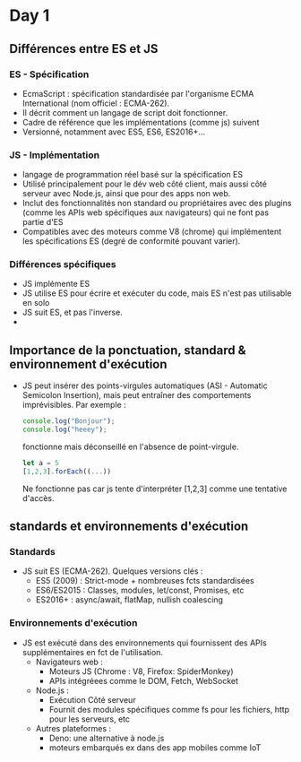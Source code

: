 # Day 1

## Différences entre ES et JS

### ES - Spécification

- EcmaScript : spécification standardisée par l'organisme ECMA International (nom officiel : ECMA-262).
- Il décrit comment un langage de script doit fonctionner.
- Cadre de référence que les implémentations (comme js) suivent
- Versionné, notamment avec ES5, ES6, ES2016+...

### JS - Implémentation

- langage de programmation réel basé sur la spécification ES
- Utilisé principalement pour le dév web côté client, mais aussi côté serveur avec Node.js, ainsi que pour des apps non web.
- Inclut des fonctionnalités non standard ou propriétaires avec des plugins (comme les APIs web spécifiques aux navigateurs) qui ne font pas partie d'ES
- Compatibles avec des moteurs comme V8 (chrome) qui implémentent les spécifications ES (degré de conformité pouvant varier).

### Différences spécifiques

- JS implémente ES
- JS utilise ES pour écrire et exécuter du code, mais ES n'est pas utilisable en solo
- JS suit ES, et pas l'inverse.
-

## Importance de la ponctuation, standard & environnement d'exécution

- JS peut insérer des points-virgules automatiques (ASI - Automatic Semicolon Insertion), mais peut entraîner des comportements imprévisibles. Par exemple :

  ```js
  console.log("Bonjour");
  console.log("heeey");
  ```

  fonctionne mais déconseillé en l'absence de point-virgule.

  ```js
  let a = 5
  [1,2,3].forEach((...))
  ```

  Ne fonctionne pas car js tente d'interpréter [1,2,3] comme une tentative d'accès.

## standards et environnements d'exécution

### Standards

- JS suit ES (ECMA-262). Quelques versions clés :
  - ES5 (2009) : Strict-mode + nombreuses fcts standardisées
  - ES6/ES2015 : Classes, modules, let/const, Promises, etc
  - ES2016+ : async/await, flatMap, nullish coalescing

### Environnements d'exécution

- JS est exécuté dans des environnements qui fournissent des APIs supplémentaires en fct de l'utilisation.
  - Navigateurs web :
    - Moteurs JS (Chrome : V8, Firefox: SpiderMonkey)
    - APIs intégréees comme le DOM, Fetch, WebSocket
  - Node.js :
    - Exécution Côté serveur
    - Fournit des modules spécifiques comme fs pour les fichiers, http pour les serveurs, etc
  - Autres plateformes :
    - Deno: une alternative à node.js
    - moteurs embarqués ex dans des app mobiles comme IoT
